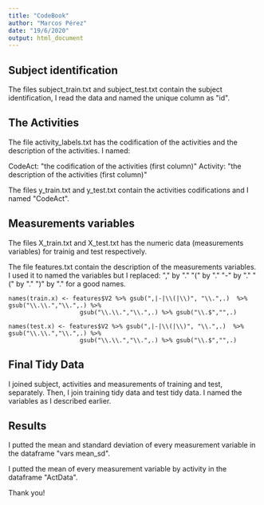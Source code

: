```yaml
---
title: "CodeBook"
author: "Marcos Pérez"
date: "19/6/2020"
output: html_document
---
```


## Subject identification

The files subject_train.txt and subject_test.txt contain the subject identification, I read the data and named the unique column as "id".


## The Activities

The file activity_labels.txt has the codification of the activities and the description of the activities. I named:

CodeAct: "the codification of the activities (first column)"
Activity: "the description of the activities (first column)"

The files y_train.txt and y_test.txt contain the activities codifications and I named "CodeAct".



## Measurements variables

The files X_train.txt and X_test.txt has the numeric data (measurements variables) for trainig and test respectively.

The file features.txt contain the description of the measurements variables. I used it to named the variables but I replaced:
"," by "."
"(" by "."
"-" by "."
"(" by "."
")" by "."
for a good names.

```{r}
names(train.x) <- features$V2 %>% gsub(",|-|\\(|\\)", "\\.",.)  %>% gsub("\\.\\.","\\.",.) %>% 
                    gsub("\\.\\.","\\.",.) %>% gsub("\\.$","",.)
                    
names(test.x) <- features$V2 %>% gsub(",|-|\\(|\\)", "\\.",.)  %>% gsub("\\.\\.","\\.",.) %>% 
                    gsub("\\.\\.","\\.",.) %>% gsub("\\.$","",.)
```


## Final Tidy Data

I joined subject, activities and measurements of training and test, separately. Then, I join training tidy data and test tidy data. I named the variables as I described earlier.


## Results

I putted the mean and standard deviation of every measurement variable in the dataframe "vars mean_sd".

I putted the mean of every measurement variable by activity in the dataframe "ActData".

Thank you!

